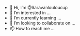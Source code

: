 - 👋 Hi, I’m @Saravanlouloucup
- 👀 I’m interested in ...
- 🌱 I’m currently learning ...
- 💞️ I’m looking to collaborate on ...
- 📫 How to reach me ...

<!---
Saravanlouloucup/Saravanlouloucup is a ✨ special ✨ repository because its `README.md` (this file) appears on your GitHub profile.
You can click the Preview link to take a look at your changes.
--->
